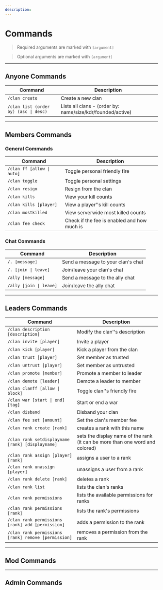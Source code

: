 ```yaml
---
description:
---
```


# Commands

> Required arguments are marked with `[argument]`

> Optional arguments are marked with `(argument)`

***

## Anyone Commands

|Command|Description|
|---|---|
|`/clan create`|Create a new clan|
|`/clan list (order by) (asc \| desc)`|Lists all clans - (order by: name/size/kdr/founded/active)|

***

## Members Commands

### General Commands

|Command|Description|
|---|---|
|`/clan ff [allow \| auto]`|Toggle personal friendly fire|
|`/clan toggle`|Toggle personal settings|
|`/clan resign`|Resign from the clan|
|`/clan kills`|View your kill counts|
|`/clan kills [player]`|View a player''s kill counts|
|`/clan mostkilled`|View serverwide most killed counts|
|`/clan fee check`|Check if the fee is enabled and how much is |

### Chat Commands

|Command|Description|
|---|---|
|`/. [message]`|Send a message to your clan's chat|
|`/. [join \| leave]`|Join/leave your clan's chat|
|`/ally [message]`|Send a message to the ally chat|
|`/ally [join \| leave]`|Join/leave the ally chat|

***

## Leaders Commands

|Command|Description|
|---|---|
|`/clan description [description]`|Modify the clan''s description|
|`/clan invite [player]`|Invite a player|
|`/clan kick [player]`|Kick a player from the clan|
|`/clan trust [player]`|Set member as trusted|
|`/clan untrust [player]`|Set member as untrusted|
|`/clan promote [member]`|Promote a member to leader|
|`/clan demote [leader]`|Demote a leader to member|
|`/clan clanff [allow \| block]`|Toggle clan''s friendly fire|
|`/clan war [start \| end] [tag]`|Start or end a war|
|`/clan disband`|Disband your clan|
|`/clan fee set [amount]`|Set the clan's member fee|
|`/clan rank create [rank]`|creates a rank with this name|
|`/clan rank setdisplayname [rank] [displayname]`|sets the display name of the rank (it can be more than one word and colored)|
|`/clan rank assign [player] [rank]`|assigns a user to a rank|
|`/clan rank unassign [player]`|unassigns a user from a rank|
|`/clan rank delete [rank]`|deletes a rank|
|`/clan rank list`|lists the clan's ranks|
|`/clan rank permissions`|lists the available permissions for ranks|
|`/clan rank permissions [rank]`|lists the rank's permissions|
|`/clan rank permissions [rank] add [permission]`|adds a permission to the rank|
|`/clan rank permissions [rank] remove [permission]`|removes a permission from the rank|
***

## Mod Commands

***

## Admin Commands